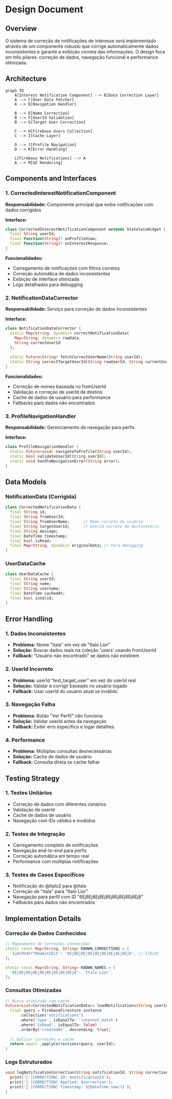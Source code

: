 # Design Document

## Overview

O sistema de correção de notificações de interesse será implementado através de um componente robusto que corrige automaticamente dados inconsistentes e garante a exibição correta das informações. O design foca em três pilares: correção de dados, navegação funcional e performance otimizada.

## Architecture

```mermaid
graph TD
    A[Interest Notification Component] --> B[Data Correction Layer]
    A --> C[User Data Fetcher]
    A --> D[Navigation Handler]
    
    B --> E[Name Correction]
    B --> F[UserId Validation]
    B --> G[Target User Correction]
    
    C --> H[Firebase Users Collection]
    C --> I[Cache Layer]
    
    D --> J[Profile Navigation]
    D --> K[Error Handling]
    
    L[Firebase Notifications] --> A
    A --> M[UI Rendering]
```

## Components and Interfaces

### 1. CorrectedInterestNotificationComponent

**Responsabilidade:** Componente principal que exibe notificações com dados corrigidos

**Interface:**
```dart
class CorrectedInterestNotificationComponent extends StatelessWidget {
  final String userId;
  final Function(String)? onProfileView;
  final Function(String)? onInterestResponse;
}
```

**Funcionalidades:**
- Carregamento de notificações com filtros corretos
- Correção automática de dados inconsistentes
- Exibição de interface otimizada
- Logs detalhados para debugging

### 2. NotificationDataCorrector

**Responsabilidade:** Serviço para correção de dados inconsistentes

**Interface:**
```dart
class NotificationDataCorrector {
  static Map<String, dynamic> correctNotificationData(
    Map<String, dynamic> rawData,
    String currentUserId
  );
  
  static Future<String> fetchCorrectUserName(String userId);
  static String correctTargetUserId(String rawUserId, String currentUserId);
}
```

**Funcionalidades:**
- Correção de nomes baseada no fromUserId
- Validação e correção de userId de destino
- Cache de dados de usuário para performance
- Fallbacks para dados não encontrados

### 3. ProfileNavigationHandler

**Responsabilidade:** Gerenciamento de navegação para perfis

**Interface:**
```dart
class ProfileNavigationHandler {
  static Future<void> navigateToProfile(String userId);
  static bool validateUserId(String userId);
  static void handleNavigationError(String error);
}
```

## Data Models

### NotificationData (Corrigida)
```dart
class CorrectedNotificationData {
  final String id;
  final String fromUserId;
  final String fromUserName;      // Nome correto do usuário
  final String targetUserId;      // UserId correto do destinatário
  final String message;
  final DateTime timestamp;
  final bool isRead;
  final Map<String, dynamic> originalData; // Para debugging
}
```

### UserDataCache
```dart
class UserDataCache {
  final String userId;
  final String name;
  final String username;
  final DateTime cachedAt;
  final bool isValid;
}
```

## Error Handling

### 1. Dados Inconsistentes
- **Problema:** Nome "itala" em vez de "Italo Lior"
- **Solução:** Buscar dados reais na coleção 'users' usando fromUserId
- **Fallback:** "Usuário não encontrado" se dados não existirem

### 2. UserId Incorreto
- **Problema:** userId "test_target_user" em vez do userId real
- **Solução:** Validar e corrigir baseado no usuário logado
- **Fallback:** Usar userId do usuário atual se inválido

### 3. Navegação Falha
- **Problema:** Botão "Ver Perfil" não funciona
- **Solução:** Validar userId antes da navegação
- **Fallback:** Exibir erro específico e logar detalhes

### 4. Performance
- **Problema:** Múltiplas consultas desnecessárias
- **Solução:** Cache de dados de usuário
- **Fallback:** Consulta direta se cache falhar

## Testing Strategy

### 1. Testes Unitários
- Correção de dados com diferentes cenários
- Validação de userId
- Cache de dados de usuário
- Navegação com IDs válidos e inválidos

### 2. Testes de Integração
- Carregamento completo de notificações
- Navegação end-to-end para perfis
- Correção automática em tempo real
- Performance com múltiplas notificações

### 3. Testes de Casos Específicos
- Notificação do @italo2 para @itala
- Correção de "itala" para "Italo Lior"
- Navegação para perfil com ID "6Ej8Ej8Ej8Ej8Ej8Ej8Ej8Ej8Ej8"
- Fallbacks para dados não encontrados

## Implementation Details

### Correção de Dados Conhecidos
```dart
// Mapeamento de correções conhecidas
static const Map<String, String> KNOWN_CORRECTIONS = {
  'Iu4C9VdYrT0AaAinZEit': '6Ej8Ej8Ej8Ej8Ej8Ej8Ej8Ej8Ej8', // ITALO2
};

static const Map<String, String> KNOWN_NAMES = {
  '6Ej8Ej8Ej8Ej8Ej8Ej8Ej8Ej8Ej8': 'Italo Lior',
};
```

### Consultas Otimizadas
```dart
// Busca otimizada com cache
Future<List<CorrectedNotificationData>> loadNotifications(String userId) async {
  final query = FirebaseFirestore.instance
      .collection('notifications')
      .where('type', isEqualTo: 'interest_match')
      .where('isRead', isEqualTo: false)
      .orderBy('createdAt', descending: true);
      
  // Aplicar correções e cache
  return await _applyCorrections(query, userId);
}
```

### Logs Estruturados
```dart
void logNotificationCorrection(String notificationId, String correction) {
  print('🔧 [CORRECTION] ID: $notificationId');
  print('🔧 [CORRECTION] Applied: $correction');
  print('🔧 [CORRECTION] Timestamp: ${DateTime.now()}');
}
```
